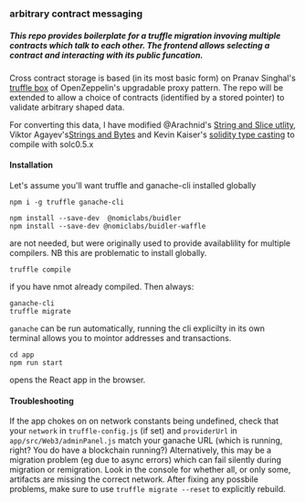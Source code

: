 ### arbitrary contract messaging

##### This repo provides boilerplate for a truffle migration invoving multiple contracts which talk to each other. The frontend allows selecting a contract and interacting with its public funcation.

Cross contract storage is based (in its most basic form) on Pranav Singhal's [truffle box](https://www.trufflesuite.com/boxes/upgradable-proxy-box) of OpenZeppelin's upgradable proxy pattern.
The repo will be extended to allow a choice of contracts (identified by a stored pointer) to validate arbitrary shaped data.

For converting this data, I have modified @Arachnid's [String and Slice utlity](https://github.com/Arachnid/solidity-stringutils), Viktor Agayev's[Strings and Bytes](https://gist.github.com/ageyev/779797061490f5be64fb02e978feb6ac) and Kevin Kaiser's [solidity type casting](https://github.com/KevK0/solidity-type-casting/tree/master/contracts) to compile with solc0.5.x


#### Installation
Let's assume you'll want truffle and ganache-cli installed globally
```
npm i -g truffle ganache-cli
```
```
npm install --save-dev  @nomiclabs/buidler
npm install --save-dev @nomiclabs/buidler-waffle
```
are not needed, but were originally used to provide availablility for multiple compilers. NB this are problematic to install globally.

```
truffle compile
```
if you have nmot already compiled.
Then always:
```
ganache-cli
truffle migrate
```
`ganache` can be run automatically, running the cli explicilty in its own terminal allows you to mointor addresses and transactions.

```
cd app
npm run start
```
opens the React app in the browser.

#### Troubleshooting
If the app chokes on on network constants being undefined, check that your `network` in `truffle-config.js` (if set) and `providerUrl` in `app/src/Web3/adminPanel.js` match your ganache URL (which is running, right? You do have a blockchain running?)
Alternatively, this may be a migration problem (eg due to async errors) which can fail silently during migration or remigration. Look in the console for whether all, or only some, artifacts are missing the correct network. After fixing any possbile problems, make sure to use ```truffle migrate --reset``` to explicitly rebuild.
